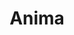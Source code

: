 ---
blog: https://animaapp.com/blog
facebook: https://facebook.com/animaapp
git: https://github.com/AnimaApp
instagram: https://instagram.com/animaapp
linkedin: https://linkedin.com/company/anima-app
logohandle: animaapp
sort: animaapp
title: Anima
twitter: https://x.com/animaapp
website: https://www.animaapp.com/
youtube: https://youtube.com/c/animaapp
---